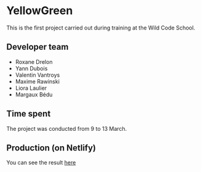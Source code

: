 # YellowGreen

This is the first project carried out during training at the Wild Code School. 

## Developer team 

- Roxane Drelon
- Yann Dubois
- Valentin Vantroys
- Maxime Rawinski
- Liora Laulier
- Margaux Bédu

## Time spent

The project was conducted from 9 to 13 March.

## Production (on Netlify)

You can see the result [here](https://yellowgreen.netlify.app/)
